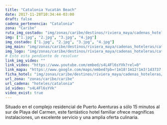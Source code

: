 ```yaml
---
title: "Catalonia Yucatán Beach"
date: 2017-11-28T10:34:44-03:00
draft: false
cadena_pertenencia: "Catalonia"
zona: "Caribe"
ruta_img_costado: "img/zonas/caribe/destinos/riviera_maya/cadenas_hoteleras/catalonia/catalonia_yucatan_beach/imagenes/"
img: ["1.jpg", "2.jpg", "3.jpg", "4.jpg"]
img_costado: ["1.jpg", "2.jpg", "3.jpg", "4.jpg"]
img_main: "img/zonas/caribe/destinos/riviera_maya/cadenas_hoteleras/catalonia/catalonia_yucatan_beach/catalonia_yucatan_beach.jpg"
img_logo: "img/zonas/caribe/destinos/riviera_maya/cadenas_hoteleras/catalonia/catalonia_yucatan_beach/logo_hotel/logo_catalonia_yucatan_beach.jpg"
# Esto esta pendiente de resolver
link_img_video: ""
link_video: "https://www.youtube.com/embed/s4L4Fl6sYVk?rel=0"
link_mapa: "https://www.google.com/maps/embed?pb=!1m18!1m12!1m3!1d3737.069378302101!2d-87.22290468507613!3d20.503381986285305!2m3!1f0!2f0!3f0!3m2!1i1024!2i768!4f13.1!3m3!1m2!1s0x8f4e47ff17179db1%3A0x90f7f439787c56bd!2sCatalonia+Yucat%C3%A1n+Beach!5e0!3m2!1ses!2scl!4v1511876208334"
ficha_hotel: "img/zonas/caribe/destinos/riviera_maya/cadenas_hoteleras/catalonia/catalonia_yucatan_beach/catalonia_yucatan_beach.pdf"
url_zona: "zonas/caribe/caribe"
url_cadena: "hoteles/catalonia"
id_video: "s4L4Fl6sYVk"
video_exist: true
---
```

Situado en el complejo residencial de Puerto Aventuras a sólo 15 minutos al sur de Playa del Carmen, este fantástico hotel familiar ofrece magníficas instalaciones, un excelente servicio y una amplia oferta culinaria.
